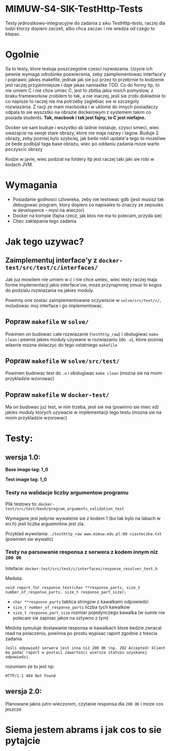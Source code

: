 # MIMUW-S4-SIK-TestHttp-Tests
Testy jednostkowo-integracyjne do zadania z siku TestHttp-tests, raczej dla ludzi ktorzy dopiero zaczeli, albo chca zaczac i nie wiedza od czego to klepac.

# Ogolnie
Sa to testy, ktore testuja poszczegolne czesci rozwiazania. Uzycie ich pewnie wymaga odrobinke poswiecenia, zeby zaimplementowac interface'y i poprawic jakies makefile, jednak jak sie juz przez to przebrnie to kodzenie jest raczej przyjemniejsze i daje jakas namiastke TDD. Co do formy itp, to nie umiem C i nie chce umiec C, jest to zbitka jakis moich pomyslow, z braku frameworkow zrobilem to tak, a nie inaczej, jesli sie zrobi dokladnie to co napisze to raczej nie ma potrzeby zaglebiac sie w szczegoly rozwiazania. Z racji ze mam macbooka i w uklonie do innych posiadaczy odpala to sie wyszstko na obrazie dockerowym z systemem takim co posiada students. <b>Tak, macbook i tak jest fajny, to C jest niefajne.</b>

Docker sie sam buduje i wszystko sb ladnie instaluje, czysci smieci, wiec uwazajcie na swoje stare obrazy, ktore nie maja nazwy i tagow. Buduje 2 obrazy, zeby pozniej bylo szybciej, jak bede robil update'a tego to mozeliwe ze bede podbijal taga base obrazu, wiec po oddaniu zadania moze warto poczyscic obrazy

Kodze w javie, wiec podzial na foldery itp jest raczej taki jaki sie robi w kodach JVM.

# Wymagania

- Posiadanie godnosci czlowieka, zeby nie testowac gdb (jesli musisz tak debugowac program, ktory dopiero co napisales to znaczy ze zepsules w developerce - mysl na wieczor)
- Docker na kompie (fajna rzecz, jak ktos nie ma to polecam, przyda sie)
- Chec zaklepania tego zadania


# Jak tego uzywac?
## Zaimplementuj interface'y z `docker-test/src/test/c/interfaces/`
Jak juz mowilem nie umiem w c i nie chce umiec, wiec testy raczej maja forme implementacji jakis interface'ow, moze przynajmniej zmusi to kogos do podzialu rozwiazania na jakies moduly.

Powinny one zostac zaimplementowane oczywiscie w `solve/src/test/c/`, includowac moj interface i go implementowac.

## Popraw `makefile` w `solve/`
Powinien on budowac cale rozwiazanie (`testhttp_raw`) i obslugiwac `make clean` i pewnie jakies moduly uzywane w rozwiazaniu (do `.o`), ktore pozniej wlasnie mozna dolaczyc do tego ostatniego `makefile`

## Popraw `makefile` w `solve/src/test/`
Powinien budowac test do `.o` i obslugiwac `make clean`
(mozna sie na moim przykladzie wzorowac)

## Popraw `makefile` w `docker-test/`
Ma on budowac juz test, w nim trzeba, jesli sie ma (powinno sie miec xd) jakies moduly ktorych uzywacie w implementacji tego testu
(mozna sie na moim przykladzie wzorowac)

# Testy:
## wersja 1.0:
<b>Base image tag: 1_0</b>

<b>Test image tag: 1_0</b>
### Testy na walidacje liczby argumentow programu
Plik testowy to: 
`docker-test/src/test/bash/program_arguments_validation_test`

Wymagane jest jedynie wywalenie sie z kodem 1 (bo tak bylo na labach w err.h) jesli liczba arguemntow jest zla.

Przyklad wywolania:
`./testhttp_raw www.mimuw.edu.pl:80 ciasteczka.txt` (powinien sie wywalic)

### Testy na parsowanie responsa z serwera z kodem innym niz `200 OK`
Inteface: 
`docker-test/src/test/c/interfaces/response_resolver_test.h`

Medota:
```
void report_for_response_test(char **response_parts, size_t number_of_response_parts, size_t response_part_size);
```

- `char **response_parts` tablica stringow z kawalkami odpowiedzi
- `size_t number_of_response_parts` liczba tych kawalkow
- `size_t response_part_size` rozmiar pojedynczego kawalka (w sumie nie polecam sie zapinac jakos na sztywno z tym)

Medota symuluje dostawanie responsa w kawalkach ktore bedzie zwracal read na polaczeniu, powinna po prostu wypisac raport zgodnie z trescia zadania 
```
Jeśli odpowiedź serwera jest inna niż 200 OK (np. 202 Accepted) klient ma podać raport w postaci zawartości wiersza statusu uzyskanej odpowiedzi.
```
rozumiem ze to jest np:
```
HTTP/1.1 404 Not Found
```

## wersja 2.0:
Planowane jakos jutro wieczorem, czytanie responsa dla `200 OK` i moze cos jeszcze


# Siema jestem abrams i jak cos to sie pytajcie




